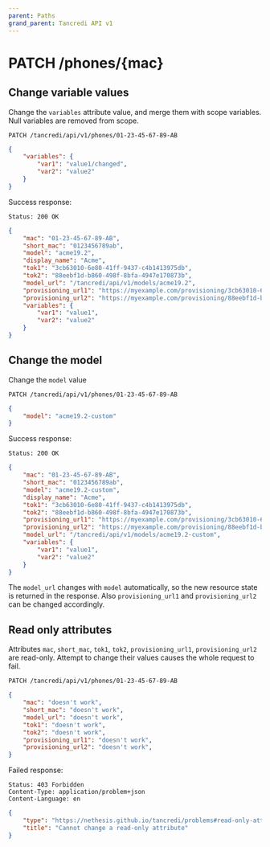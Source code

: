 ```yaml
---
parent: Paths
grand_parent: Tancredi API v1
---
```


# PATCH /phones/{mac}

## Change variable values

Change the `variables` attribute value, and merge them with scope variables. Null variables are removed from scope.

    PATCH /tancredi/api/v1/phones/01-23-45-67-89-AB

```json
{
    "variables": {
        "var1": "value1/changed",
        "var2": "value2"
    }
}
```

Success response:

    Status: 200 OK

```json
{
    "mac": "01-23-45-67-89-AB",
    "short_mac": "0123456789ab",
    "model": "acme19.2",
    "display_name": "Acme",
    "tok1": "3cb63010-6e80-41ff-9437-c4b1413975db",
    "tok2": "88eebf1d-b860-498f-8bfa-4947e170873b",
    "model_url": "/tancredi/api/v1/models/acme19.2",
    "provisioning_url1": "https://myexample.com/provisioning/3cb63010-6e80-41ff-9437-c4b1413975db/%MACD.xml",
    "provisioning_url2": "https://myexample.com/provisioning/88eebf1d-b860-498f-8bfa-4947e170873b/%MACD.xml",
    "variables": {
        "var1": "value1",
        "var2": "value2"
    }
}
```

## Change the model

Change the `model` value

    PATCH /tancredi/api/v1/phones/01-23-45-67-89-AB

```json
{
    "model": "acme19.2-custom"
}
```

Success response:

    Status: 200 OK

```json
{
    "mac": "01-23-45-67-89-AB",
    "short_mac": "0123456789ab",
    "model": "acme19.2-custom",
    "display_name": "Acme",
    "tok1": "3cb63010-6e80-41ff-9437-c4b1413975db",
    "tok2": "88eebf1d-b860-498f-8bfa-4947e170873b",
    "provisioning_url1": "https://myexample.com/provisioning/3cb63010-6e80-41ff-9437-c4b1413975db/%MACD.xml",
    "provisioning_url2": "https://myexample.com/provisioning/88eebf1d-b860-498f-8bfa-4947e170873b/%MACD.xml",
    "model_url": "/tancredi/api/v1/models/acme19.2-custom",
    "variables": {
        "var1": "value1",
        "var2": "value2"
    }
}
```

The `model_url` changes with `model` automatically, so the new resource state
is returned in the response. Also `provisioning_url1` and `provisioning_url2` 
can be changed accordingly.

## Read only attributes

Attributes `mac`, `short_mac`, `tok1`, `tok2`, `provisioning_url1`, `provisioning_url2` are
read-only. Attempt to change their values causes the whole request to fail.

    PATCH /tancredi/api/v1/phones/01-23-45-67-89-AB

```json
{
    "mac": "doesn't work",
    "short_mac": "doesn't work",
    "model_url": "doesn't work",
    "tok1": "doesn't work",
    "tok2": "doesn't work",
    "provisioning_url1": "doesn't work",
    "provisioning_url2": "doesn't work",
}
```

Failed response:

    Status: 403 Forbidden
    Content-Type: application/problem+json
    Content-Language: en

```json
{
    "type": "https://nethesis.github.io/tancredi/problems#read-only-attribute",
    "title": "Cannot change a read-only attribute"
}
```
